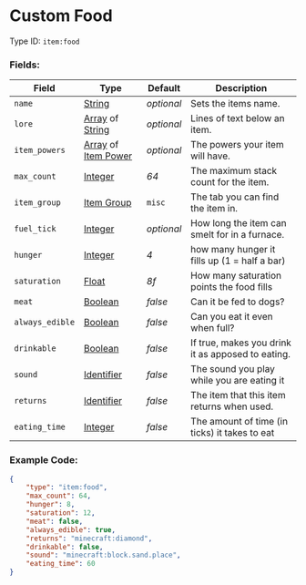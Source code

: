# Custom Food

Type ID: `item:food`

### Fields:

   Field   | Type | Default | Description
-----------|------|---------|-------------
`name` | [String](../data_types/string.md) | *optional* | Sets the items name.
`lore` | [Array](../data_types/array.md) of [String](../data_types/string.md) | *optional* | Lines of text below an item.
`item_powers` | [Array](../data_types/array.md) of [Item Power](../data_types/item_power.md) | *optional* | The powers your item will have.
`max_count` | [Integer](../data_types/integer.md) | *64* | The maximum stack count for the item.
`item_group`| [Item Group](../data_types/item_groups.md) | `misc` | The tab you can find the item in.
`fuel_tick` | [Integer](../data_types/integer.md) | *optional* | How long the item can smelt for in a furnace.
`hunger` | [Integer](../data_types/integer.md) | *4* | how many hunger it fills up (1 = half a bar)
`saturation` | [Float](../data_types/float.md) | *8f* | How many saturation points the food fills
`meat` | [Boolean](../data_types/boolean.md) | *false* | Can it be fed to dogs?
`always_edible` | [Boolean](../data_types/boolean.md) | *false* | Can you eat it even when full?
`drinkable` | [Boolean](../data_types/boolean.md) | *false* | If true, makes you drink it as apposed to eating.
`sound` | [Identifier](../data_types/identifier.md) | *false* | The sound you play while you are eating it
`returns` | [Identifier](../data_types/identifier.md) | *false* | The item that this item returns when used.
`eating_time` | [Integer](../data_types/integer.md) | *false* | The amount of time (in ticks) it takes to eat

### Example Code:

```json
{
    "type": "item:food",
    "max_count": 64,
    "hunger": 8,
    "saturation": 12,
    "meat": false,
    "always_edible": true,
    "returns": "minecraft:diamond",
    "drinkable": false,
    "sound": "minecraft:block.sand.place",
    "eating_time": 60
}
```
